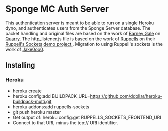 # Sponge MC Auth Server

This authentication server is meant to be able to run on a single Heroku dyno, and authenticates users from the Sponge Server database. The packet handling and original files are based on the work of [Barney Gale](https://github.com/barneygale) on [Quarry](https://github.com/barneygale/quarry). The http_listener.js file is based on the work of [Ruppells](https://bitbucket.org/ruppells) on their [Ruppell's Sockets](https://devcenter.heroku.com/articles/ruppells-sockets) [demo project.](https://bitbucket.org/ruppells/nodejs-tcp-ws-chat-demo/src/539759380487?at=master). Migration to using Ruppell's sockets is the work of [Jake0oo0](https://github.com/Jake0oo0).

## Installing

### Heroku
* heroku create
* heroku config:add BUILDPACK_URL=https://github.com/ddollar/heroku-buildpack-multi.git
* heroku addons:add ruppells-sockets
* git push heroku master
* Get output of: heroku config:get RUPPELLS_SOCKETS_FRONTEND_URI
* Connect to that URI, minus the tcp:// URI identifier.